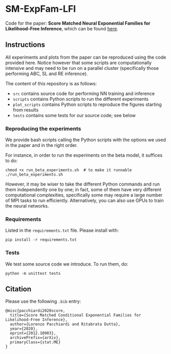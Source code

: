 # SM-ExpFam-LFI

Code for the paper: __Score Matched Neural Exponential Families for Likelihood-Free Inference__, which can be found [here](https://arxiv.org/abs/2012.10903). 

## Instructions

All experiments and plots from the paper can be reproduced using the code provided here. Notice however that some scripts are computationally intensive and may need to be run on a parallel cluster (specifically those performing ABC, SL and RE inference).

The content of this repository is as follows: 

- `src` contains source code for performing NN training and inference
- `scripts` contains Python scripts to run the different experiments
- `plot_scripts` contains Python scripts to reproduce the figures starting from results
- `tests` contains some tests for our source code; see below

### Reproducing the experiments

We provide bash scripts calling the Python scripts with the options we used in the paper and in the right order. 

For instance, in order to run the experiments on the beta model, it suffices to do: 
    
    chmod +x run_beta_experiments.sh  # to make it runnable 
    ./run_beta_experiments.sh

However, it may be wiser to take the different Python commands and run them independently one by one; in fact, some of them have very different computational complexities, specifically some may require a large number of MPI tasks to run efficiently. Alternatively, you can also use GPUs to train the neural networks.

### Requirements
Listed in the `requirements.txt` file. Please install with: 

    pip install -r requirements.txt


### Tests
We test some source code we introduce. To run them, do:
     
    python -m unittest tests


## Citation
Please use the following `.bib` entry:

    @misc{pacchiardi2020score,
      title={Score Matched Conditional Exponential Families for Likelihood-Free Inference}, 
      author={Lorenzo Pacchiardi and Ritabrata Dutta},
      year={2020},
      eprint={2012.10903},
      archivePrefix={arXiv},
      primaryClass={stat.ME}
    }
